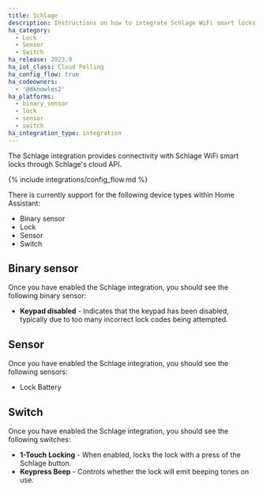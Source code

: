 ```yaml
---
title: Schlage
description: Instructions on how to integrate Schlage WiFi smart locks into Home Assistant.
ha_category:
  - Lock
  - Sensor
  - Switch
ha_release: 2023.9
ha_iot_class: Cloud Polling
ha_config_flow: true
ha_codeowners:
  - '@dknowles2'
ha_platforms:
  - binary_sensor
  - lock
  - sensor
  - switch
ha_integration_type: integration
---
```


The Schlage integration provides connectivity with Schlage WiFi smart locks through Schlage's cloud API.

{% include integrations/config_flow.md %}

There is currently support for the following device types within Home Assistant:

- Binary sensor
- Lock
- Sensor
- Switch

## Binary sensor

Once you have enabled the Schlage integration, you should see the following binary sensor:

- **Keypad disabled** - Indicates that the keypad has been disabled, typically due to too many incorrect lock codes being attempted.

## Sensor

Once you have enabled the Schlage integration, you should see the following sensors:

- Lock Battery

## Switch

Once you have enabled the Schlage integration, you should see the following switches:

- **1-Touch Locking** - When enabled, locks the lock with a press of the Schlage button.
- **Keypress Beep** - Controls whether the lock will emit beeping tones on use.
